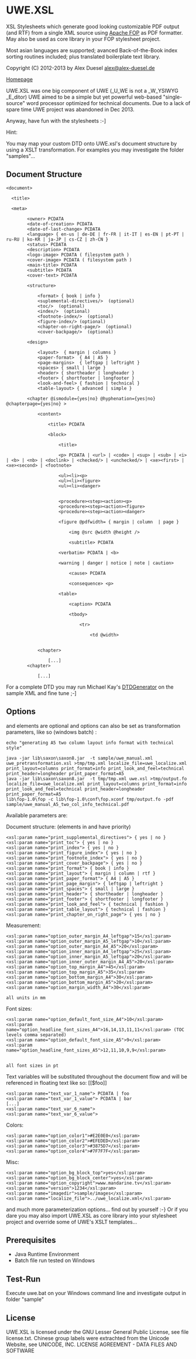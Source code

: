 UWE.XSL  
=================

XSL Stylesheets which generate good looking customizable PDF output (and RTF) from a single XML source using [Apache FOP](http://xmlgraphics.apache.org/fop/) as PDF formatter.
May also be used as core library in your FOP stylesheet project.

Most asian languages are supported; avanced Back-of-the-Book index sorting routines included; plus translated boilerplate text library.

Copyright (C) 2012-2013  by Alex Duesel <alex@alex-duesel.de>

[Homepage](http://www.mandarine.tv)

UWE.XSL was one big component of UWE (_U_WE is not a _W_YSIWYG _E_ditor)
UWE aimed to be a simple but yet powerful web-based "single-source" word processor optimized for technical documents.
Due to a lack of spare time UWE project was abandoned in Dec 2013.

Anyway, have fun with the stylesheets :-] 

Hint:

You may map your custom DTD onto UWE.xsl's document structure by using a XSLT transformation.
For examples you may investigate the folder "samples"... 


Document Structure
-------------

	<document>
		
	  <title>
		
	  <meta>
		
			<owner> PCDATA 
			<date-of-creation> PCDATA 
			<date-of-last-change> PCDATA 
			<language> { en-us | de-DE | fr-FR | it-IT | es-EN | pt-PT | ru-RU | ko-KR | ja-JP | cs-CZ | zh-CN }
			<status> PCDATA
			<description> PCDATA
			<logo-image> PCDATA ( filesystem path )
			<cover-image> PCDATA ( filesystem path )
			<main-title> PCDATA 
			<subtitle> PCDATA
			<cover-text> PCDATA

			<structure>
				
				<format> { book | info }
				<suplemental-directives/>  (optional)
				<toc/>  (optional)
				<index/>  (optional)
				<footnote-index/>  (optional)
				<figure-index/> (optional)
				<chapter-on-right-page/>  (optional)
				<cover-backpage/>  (optional)
			   
			<design>
			
				<layout>  { margin | columns }
				<paper-format>  { A4 | A5 }
				<page-margins>  { leftgap | leftright }
				<spaces> { small | large }
				<header> { shortheader | longheader }
				<footer> { shortfooter | longfooter }
				<look-and-feel> { fashion | technical }
				<table-layout> { advanced | simple }
				
			<chapter @ismodule={yes|no} @hyphenation={yes|no} @chapterpage={yes|no} >
				
				<content>
				
					<title> PCDATA
					
					<block>
					
						<title>
						
						<p> PCDATA | <url> | <code> | <sup> | <sub> | <i> | <b> | <nb> | <doclink> | <checked/> | <unchecked/> | <xe><first> | <xe><second> | <footnote>
						
						<ul><li><p> 
						<ul><li><figure>
						<ul><li><danger> 
						
						
						<procedure><step><action><p> 
						<procedure><step><action><figure>
						<procedure><step><action><danger>
						
						<figure @pdfwidth= { margin | column  | page }
						
							<img @src @width @height />
							
							<subtitle> PCDATA
							
						<verbatim> PCDATA | <b>
						
						<warning | danger | notice | note | caution>
							
							<cause> PCDATA
							
							<consequence> <p>
							
						<table>
							
							<caption> PCDATA
							
							<tbody>
							
								<tr>
								
									<td @width>
									
				
				<chapter>
					
					[...]
			<chapter>
				
				[...]

For a complete DTD you may run Michael Kay's [DTDGenerator](http://saxon.sourceforge.net/dtdgen.html) on the sample XML and fine tune ;-]
							
Options
-------------
							
<meta><structure> and <meta><design> elements are optional and options can also be set as transformation parameters, like so (windows batch) :

	echo "generating A5 two column layout info format with technical style" 

	java -jar lib\saxon\saxon8.jar  -t sample/uwe_manual.xml uwe_pretransformation.xsl >tmp/tmp.xml localize_file=uwe_localize.xml print_layout=columns print_format=info print_look_and_feel=technical print_header=longheader print_paper_format=A5
	java -jar lib\saxon\saxon8.jar  -t tmp/tmp.xml uwe.xsl >tmp/output.fo localize_file=uwe_localize.xml print_layout=columns print_format=info print_look_and_feel=technical print_header=longheader print_paper_format=A5
	lib\fop-1.0\fop -c lib\fop-1.0\conf\fop.xconf tmp/output.fo -pdf sample/uwe_manual_A5_two_col_info_technical.pdf

							
Available parameters are:


Document structure: (elements in <meta><structure> and <meta> <design> have priority)
							
	<xsl:param name="print_supplemental_directives"> { yes | no }
	<xsl:param name="print_toc"> { yes | no }
	<xsl:param name="print_index"> { yes | no }
	<xsl:param name="print_figure_index"> { yes | no }	
	<xsl:param name="print_footnote_index"> { yes | no }
	<xsl:param name="print_cover_backpage"> { yes | no }
	<xsl:param name="print_format"> { book | info }
	<xsl:param name="print_layout"> { margin | column | rtf }
	<xsl:param name="print_paper_format"> { A4 | A5 }
	<xsl:param name="print_page_margin"> { leftgap | leftright }
	<xsl:param name="print_spaces"> { small | large }
	<xsl:param name="print_header"> { shortheader | longheader }
	<xsl:param name="print_footer"> { shortfooter | longfooter }
	<xsl:param name="print_look_and_feel"> { technical | fashion }
	<xsl:param name="print_table_layout"> { technical | fashion }
	<xsl:param name="print_chapter_on_right_page"> { yes | no }


Measurement:

	<xsl:param name="option_outer_margin_A4_leftgap">15</xsl:param>
	<xsl:param name="option_outer_margin_A5_leftgap">10</xsl:param>
	<xsl:param name="option_outer_margin_A4_A5">20</xsl:param>
	<xsl:param name="option_inner_margin_A4_leftgap">25</xsl:param>
	<xsl:param name="option_inner_margin_A5_leftgap">20</xsl:param>
	<xsl:param name="option_inner_outer_margin_A4_A5">20</xsl:param>
	<xsl:param name="option_top_margin_A4">45</xsl:param>
	<xsl:param name="option_top_margin_A5">35</xsl:param>
	<xsl:param name="option_bottom_margin_A4">30</xsl:param>
	<xsl:param name="option_bottom_margin_A5">20</xsl:param>
	<xsl:param name="option_margin_width_A4">30</xsl:param>
	
	all units in mm


Font sizes:

	<xsl:param name="option_default_font_size_A4">10</xsl:param>
	<xsl:param name="option_headline_font_sizes_A4">16,14,13,11,11</xsl:param> (TOC levels comma separated)
	<xsl:param name="option_default_font_size_A5">9</xsl:param>
	<xsl:param name="option_headline_font_sizes_A5">12,11,10,9,9</xsl:param>   


	all font sizes in pt


Text variables will be substituted throughout the document flow and will be referenced in floating text like so: [[$foo]]

	<xsl:param name="text_var_1_name"> PCDATA | foo
	<xsl:param name="text_var_1_value"> PCDATA | bar
	[...]
	<xsl:param name="text_var_6_name">
	<xsl:param name="text_var_6_value">
	
	
Colors:

 	<xsl:param name="option_color1">#E2E0E0</xsl:param>
	<xsl:param name="option_color2">#EFEDED</xsl:param>
	<xsl:param name="option_color3">#3875D7</xsl:param>
	<xsl:param name="option_color4">#7F7F7F</xsl:param>
	

Misc:

	<xsl:param name="option_bg_block_top">yes</xsl:param>
	<xsl:param name="option_bg_block_center">yes</xsl:param>
	<xsl:param name="option_copyright">www.mandarine.tv</xsl:param>
	<xsl:param name="version">1234</xsl:param>
	<xsl:param name="imagedir">sample/images</xsl:param>
	<xsl:param name="localize_file">../uwe_localize.xml</xsl:param>
                 

and much more parameterization options... find out by yourself :-} Or if you dare you may also import UWE.XSL as 
core library into your stylesheet project and override some of UWE's XSLT templates...


Prerequisites
-------------

* Java Runtime Environment
* Batch file run tested on Windows 


Test-Run
-------

Execute uwe.bat on your Windows command line and investigate output in folder "sample"


License
-------

UWE.XSL is licensed under the GNU Lesser General Public License, see file license.txt. Chinese group labels were extrachted from the Unicode Website, see
UNICODE, INC. LICENSE AGREEMENT - DATA FILES AND SOFTWARE


